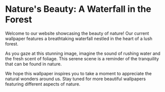 <!--
Write me markdown content of website with wallpaper:

"A waterfall in the forest"

The header of the page should not be copy of the text but rather a real content of the website which is using this wallpaper.
-->

<!--font:Open Sans-->

# Nature's Beauty: A Waterfall in the Forest

Welcome to our website showcasing the beauty of nature! Our current wallpaper features a breathtaking waterfall nestled in the heart of a lush forest.

As you gaze at this stunning image, imagine the sound of rushing water and the fresh scent of foliage. This serene scene is a reminder of the tranquility that can be found in nature.

We hope this wallpaper inspires you to take a moment to appreciate the natural wonders around us. Stay tuned for more beautiful wallpapers featuring different aspects of nature.
